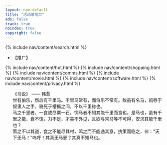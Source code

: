 ```yaml
---
layout: nav-default
title: "活动落地页"
ads: false
track: true
noindex: true
copyright: false
---
```


{% include nav/content/search.html %}
<div>
    <ul>
        <li>【推广】</li>
        <script async src="https://pagead2.googlesyndication.com/pagead/js/adsbygoogle.js?client=ca-pub-6252206902371079" crossorigin="anonymous"></script>
        <!-- 横向书签广告 -->
        <ins class="adsbygoogle"
            style="display:block"
            data-ad-client="ca-pub-6252206902371079"
            data-ad-slot="8853503997"
            data-ad-format="auto"
            data-full-width-responsive="true"></ins>
        <script>
            (adsbygoogle = window.adsbygoogle || []).push({});
        </script>
    </ul>
</div>

{% include nav/content/hot.html %}
{% include nav/content/shopping.html %}
{% include nav/content/comms.html %}
{% include nav/content/movie.html %}
{% include nav/content/software.html %}
{% include nav/content/privacy.html %}

<div>
     <ul>
         《马说》 —— 韩愈
         <br>世有伯乐，然后有千里马。千里马常有，而伯乐不常有。故虽有名马，祇辱于奴隶人之手，骈死于槽枥之间，不以千里称也。
         <br>马之千里者，一食或尽粟一石。饲马者不知其能千里而食也。是马也，虽有千里之能，食不饱，力不足，才美不外见，且欲与常马等不可得，安求其能千里也？
         <br>策之不以其道，食之不能尽其材，鸣之而不能通其意，执策而临之，曰：“天下无马！”呜呼！其真无马邪？其真不知马也。
    </ul>
</div>
